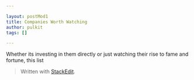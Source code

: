 ```yaml
---

layout: postMod1
title: Companies Worth Watching
author: pulkit
tags: []

---
```


Whether its investing in them directly or just watching their rise to fame and fortune, this list 

> Written with [StackEdit](https://stackedit.io/).
<!--stackedit_data:
eyJoaXN0b3J5IjpbLTE0OTU3MDc2MzBdfQ==
-->